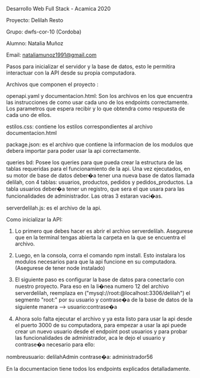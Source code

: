 Desarrollo Web Full Stack - Acamica 2020 

Proyecto: Delilah Resto

Grupo: dwfs-cor-10 (Cordoba)

Alumno: Natalia Muñoz

Email: nataliamunoz1991@gmail.com


Pasos para inicializar el servidor y la base de datos, esto le permitira interactuar con la API desde su propia computadora. 


Archivos que componen el proyecto : 


openapi.yaml y documentacion.html: Son los archivos en los que encuentra las instrucciones de como usar cada uno de los endpoints correctamente. Los parametros que espera recibir y lo que obtendra como respuesta de cada uno de ellos. 

estilos.css: contiene los estilos correspondientes al archivo documentacion.html

package.json: es el archivo que contiene la informacion de los modulos que debera importar para poder usar la api correctamente.

queries bd: Posee los queries para que pueda crear la estructura de las tablas requeridas para el funcionamiento de la api. Una vez ejecutados, en su motor de base de datos deber�a tener una nueva base de datos llamada delilah, con 4 tablas: usuarios, productos, pedidos y pedidos_productos. La tabla usuarios deber�a tener un registro, que sera el que usara para las funcionalidades de administrador. Las otras 3 estaran vaci�as.

serverdelilah.js: es el archivo de la api. 


Como inicializar la API:

1.   Lo primero que debes hacer es abrir el archivo serverdelilah. Asegurese que en la terminal tengas abierta la carpeta en la que se encuentra el archivo.

2.   Luego, en la consola, corra el comando npm install. Esto instalara los modulos necesarios para que la api funcione en su computadora. (Asegurese de tener node instalado)

3.   El siguiente paso es configurar la base de datos para conectarlo con nuestro proyecto. Para eso en la li�nea numero 12 del archivo serverdelilah, reemplaza en ("mysql://root:@localhost:3306/delilah") el segmento "root:" por su usuario y contrase�a de la base de datos de la siguiente manera --> usuario:contrase�a

4.   Ahora solo falta ejecutar el archivo y ya esta listo para usar la api desde el puerto 3000 de su computadora, para empezar a usar la api puede crear un nuevo usuario desde el endpoint post usuarios y para probar las funcionalidades de administrador, aca le dejo el usuario y contrase�a necesario para ello:

nombreusuario: delilahAdmin
contrase�a: administrador56

En la documentacion tiene todos los endpoints explicados detalladamente.
